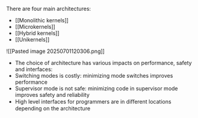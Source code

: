 There are four main architectures:
- [[Monolithic kernels]]
- [[Microkernels]]
- [[Hybrid kernels]]
- [[Unikernels]]


![[Pasted image 20250701120306.png]]

- The choice of architecture has various impacts on performance, safety and interfaces:
- Switching modes is costly: minimizing mode switches improves performance
- Supervisor mode is not safe: minimizing code in supervisor mode improves safety and reliability
- High level interfaces for programmers are in diﬀerent locations depending on the architecture